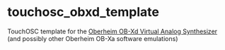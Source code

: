 # touchosc_obxd_template
TouchOSC template for the [Oberheim OB-Xd Virtual Analog Synthesizer](https://www.discodsp.com/obxd/) (and possibly other Oberheim OB-Xa software emulations)
